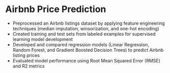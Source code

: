 # Airbnb Price Prediction
- Preprocessed an Airbnb listings dataset by applying feature engineering techniques (median imputation, winsorization, and one-hot encoding)
- Created training and test sets from labeled examples for supervised learning model development
- Developed and compared regression models (Linear Regression, Random Forest, and Gradient Boosted Decision Trees) to predict Airbnb listing prices
- Evaluated model performance using Root Mean Squared Error (RMSE) and R2 metrics
